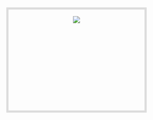<html>
<head>
<style type="text/css">
*{
margin:0px ;
padding :0px ;
}
#full{
width:280px ;
border :5px solid #ddd;
padding :15px ;
margin :50px auto ;
text-align :center ;
}
/*.one{
width:100px; height :100px ;
background-color :red;

display :inline-block ;
}
.two{
width:100px; height :100px ;
background-color :green;
display :inline-block ;
position :absolute ; top :0px ; right :0px ;
}
.three{
width:100px; height :100px ;
background-color :red;
display :inline-block ;
}*/
.hover{
width:280px ; height :200px ;
position :relative ;
}
.hover img{
max-width:100%;
}
.hoverc{
position:absolute ;
top:0px ;  left  :0px ;
text-align :center ;
width :0px ;
 height :0px ;
 background-color :rgba(255, 127, 0, .8);
 color :#fff ;
 font-size :20px;
 visibility:hidden ;
 transition :.5s;
 opacity :0;
}
.hovorc, h3{
margin-top :75px ;
}

.hover:hover .hoverc{
width :280px ;
 height :187px ;
 visibility:visible ;
 opacity :1;
}
</style>
</head>
<body>
<!--<div class="full">
<div class="one">div 1</div>
<div class ="two">div 2</div>
<div class ="three">div 3</div>
</div>-->

<div id ="full">
<div class="hover">
<img src="/storage/76A6-CECE/im.jpg ">
<div class="hoverc">
<h3>Hello !</h3>
<p>It's Muhammad masud.</p>
</div>
</div>
</div>

</body>
</html>
